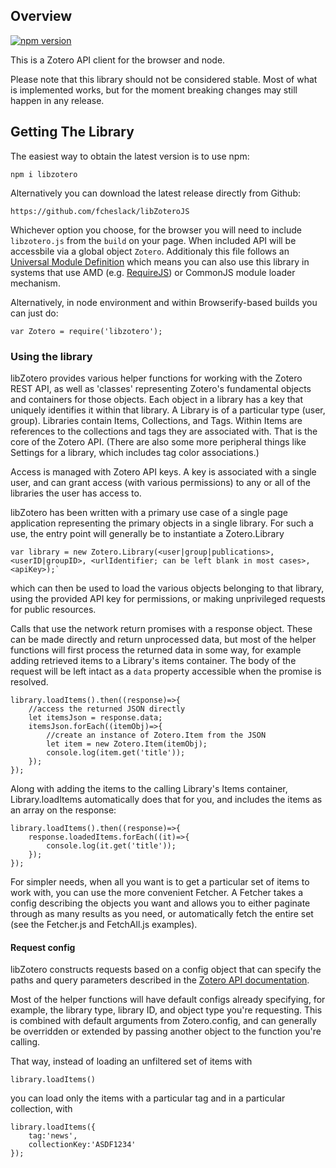 ## Overview

[![npm version](https://badge.fury.io/js/libzotero.svg)](https://badge.fury.io/js/libzotero)

This is a Zotero API client for the browser and node.

Please note that this library should not be considered stable. Most of what is implemented works, but for the moment breaking changes may still happen in any release.


## Getting The Library

The easiest way to obtain the latest version is to use npm:

	npm i libzotero

Alternatively you can download the latest release directly from Github:

	https://github.com/fcheslack/libZoteroJS

Whichever option you choose, for the browser you will need to include `libzotero.js` from the `build` on your page. When included API will be accessbile via a global object `Zotero`. Additionaly this file follows an [Universal Module Definition](https://github.com/umdjs/umd) which means you can also use this library in systems that use AMD (e.g. [RequireJS](http://requirejs.org/)) or CommonJS module loader mechanism.

Alternatively, in node environment and within Browserify-based builds you can just do:

	var Zotero = require('libzotero');



### Using the library

libZotero provides various helper functions for working with the Zotero REST API, as well as 'classes' representing Zotero's fundamental objects and containers for those objects. Each object in a library has a key that uniquely identifies it within that library. A Library is of a particular type (user, group). Libraries contain Items, Collections, and Tags. Within Items are references to the collections and tags they are associated with. That is the core of the Zotero API. (There are also some more peripheral things like Settings for a library, which includes tag color associations.)

Access is managed with Zotero API keys. A key is associated with a single user, and can grant access (with various permissions) to any or all of the libraries the user has access to.

libZotero has been written with a primary use case of a single page application representing the primary objects in a single library. For such a use, the entry point will generally be to instantiate a Zotero.Library

	var library = new Zotero.Library(<user|group|publications>, <userID|groupID>, <urlIdentifier; can be left blank in most cases>, <apiKey>);`

which can then be used to load the various objects belonging to that library, using the provided API key for permissions, or making unprivileged requests for public resources.

Calls that use the network return promises with a response object. These can be made directly and return unprocessed data, but most of the helper functions will first process the returned data in some way, for example adding retrieved items to a Library's items container. The body of the request will be left intact as a `data` property accessible when the promise is resolved.

	library.loadItems().then((response)=>{
		//access the returned JSON directly
		let itemsJson = response.data;
		itemsJson.forEach((itemObj)=>{
			//create an instance of Zotero.Item from the JSON
			let item = new Zotero.Item(itemObj);
			console.log(item.get('title'));
		});
	});

Along with adding the items to the calling Library's Items container, Library.loadItems automatically does that for you, and includes the items as an array on the response:

	library.loadItems().then((response)=>{
		response.loadedItems.forEach((it)=>{
			console.log(it.get('title'));
		});
	});


For simpler needs, when all you want is to get a particular set of items to work with, you can use the more convenient Fetcher. A Fetcher takes a config describing the objects you want and allows you to either paginate through as many results as you need, or automatically fetch the entire set
(see the Fetcher.js and FetchAll.js examples).


#### Request config

libZotero constructs requests based on a config object that can specify the paths and query parameters described in the [Zotero API documentation](https://www.zotero.org/support/dev/web_api/v3/basics).

Most of the helper functions will have default configs already specifying, for example, the library type, library ID, and object type you're requesting. This is combined with default arguments from Zotero.config, and can generally be overridden or extended by passing another object to the function you're calling.

That way, instead of loading an unfiltered set of items with 

	library.loadItems()

you can load only the items with a particular tag and in a particular collection, with

	library.loadItems({
		tag:'news',
		collectionKey:'ASDF1234'
	});

